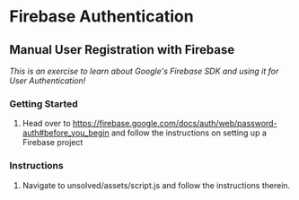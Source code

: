 # Firebase Authentication

## Manual User Registration with Firebase

_This is an exercise to learn about Google's Firebase SDK and using it for User Authentication!_

### Getting Started

1. Head over to https://firebase.google.com/docs/auth/web/password-auth#before_you_begin and follow the instructions on setting up a Firebase project

### Instructions

1. Navigate to unsolved/assets/script.js and follow the instructions therein.